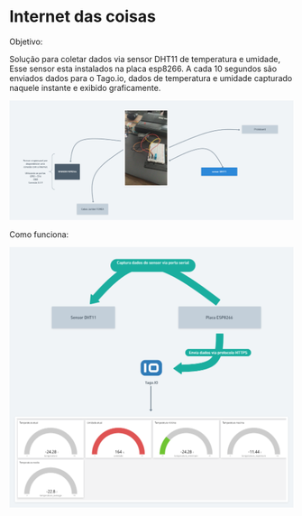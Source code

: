 # Internet das coisas

Objetivo:

  Solução para coletar dados via sensor DHT11 de temperatura e umidade,
  Esse sensor esta instalados na placa esp8266.
  A cada 10 segundos são enviados dados para o Tago.io, dados de temperatura e umidade capturado naquele instante
  e exibido graficamente.

![Fluxo](/fluxo.PNG)


Como funciona:

![Fluxo](/Iot.png)



  


